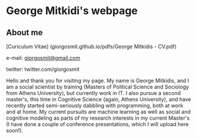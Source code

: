 # George Mitkidi's webpage



## About me

[Curiculum Vitae] (giorgosmit.github.io/pdfs/George Mitkidis - CV.pdf)

e-mail: giorgosmit@gmail.com	

twitter: twitter.com/giorgosmit

Hello and thank you for visiting my page. My name is George Mitkidis, and I am a social scientist by training (Masters of Political Science and Sociology from Athens University), but currently work in IT. I also pursue a second master's, this time in Cognitive Science (again, Athens University), and have recently started semi-seriously dabbling with programming, both at work and at home. My current pursuits are machine learning as well as social and cognitive modeling as parts of my research interests in my current Master's (I have done a couple of conference presentations, which I will upload here soon!).